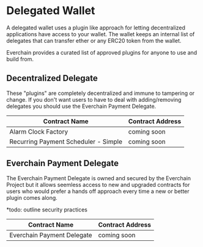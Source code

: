 # Delegated Wallet

A delegated wallet uses a plugin like approach for letting decentralized applications have access to your wallet. The wallet keeps an internal list of delegates that can transfer ether or any ERC20 token from the wallet. 

Everchain provides a curated list of approved plugins for anyone to use and build from.

## Decentralized Delegate

These "plugins" are completely decentralized and immune to tampering or change. If you don't want users to have to deal with adding/removing delegates you should use the Everchain Payment Delegate.

| Contract Name | Contract Address |
| --- | --- |
| Alarm Clock Factory | coming soon |
| Recurring Payment Scheduler - Simple | coming soon |

## Everchain Payment Delegate

The Everchain Payment Delegate is owned and secured by the Everchain Project but it allows seemless access to new and upgraded contracts for users who would prefer a hands off approach every time a new or better plugin comes along.

*todo: outline security practices

| Contract Name | Contract Address |
| --- | --- |
| Everchain Payment Delegate | coming soon |
